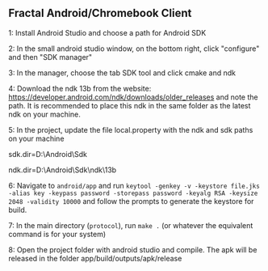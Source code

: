 ## Fractal Android/Chromebook Client


1: Install Android Studio and choose a path for Android SDK


2: In the small android studio window, on the bottom right, click "configure" and then "SDK manager"


3: In the manager, choose the tab SDK tool and click cmake and ndk


4: Download the ndk 13b from the website: https://developer.android.com/ndk/downloads/older_releases and note the path. It is recommended to place this ndk in the same folder as the latest ndk on your machine.


5: In the project, update the file local.property with the ndk and sdk paths on your machine

sdk.dir=D\:\\Android\\Sdk

ndk.dir=D\:\\Android\\Sdk\\ndk\\13b


6: Navigate to `android/app` and run `keytool -genkey -v -keystore file.jks -alias key -keypass password -storepass password -keyalg RSA -keysize 2048 -validity 10000` and follow the prompts to generate the keystore for build.


7: In the main directory (`protocol`), run `make .` (or whatever the equivalent command is for your system)


8: Open the project folder with android studio and compile. The apk will be released in the folder app/build/outputs/apk/release

